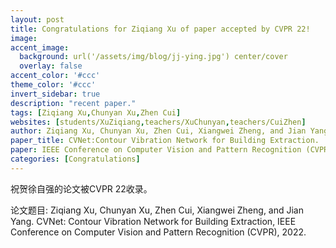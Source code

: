 ```yaml
---
layout: post
title: Congratulations for Ziqiang Xu of paper accepted by CVPR 22!
image:
accent_image:
  background: url('/assets/img/blog/jj-ying.jpg') center/cover
  overlay: false
accent_color: '#ccc'
theme_color: '#ccc'
invert_sidebar: true
description: "recent paper."
tags: [Ziqiang Xu,Chunyan Xu,Zhen Cui]
websites: [students/XuZiqiang,teachers/XuChunyan,teachers/CuiZhen]
author: Ziqiang Xu, Chunyan Xu, Zhen Cui, Xiangwei Zheng, and Jian Yang.
paper_title: CVNet:Contour Vibration Network for Building Extraction.
paper: IEEE Conference on Computer Vision and Pattern Recognition (CVPR) 22.
categories: [Congratulations]
---
```


祝贺徐自强的论文被CVPR 22收录。

论文题目: Ziqiang Xu, Chunyan Xu, Zhen Cui, Xiangwei Zheng, and Jian Yang. CVNet: Contour Vibration Network for Building Extraction, IEEE Conference on Computer Vision and Pattern Recognition (CVPR), 2022.
